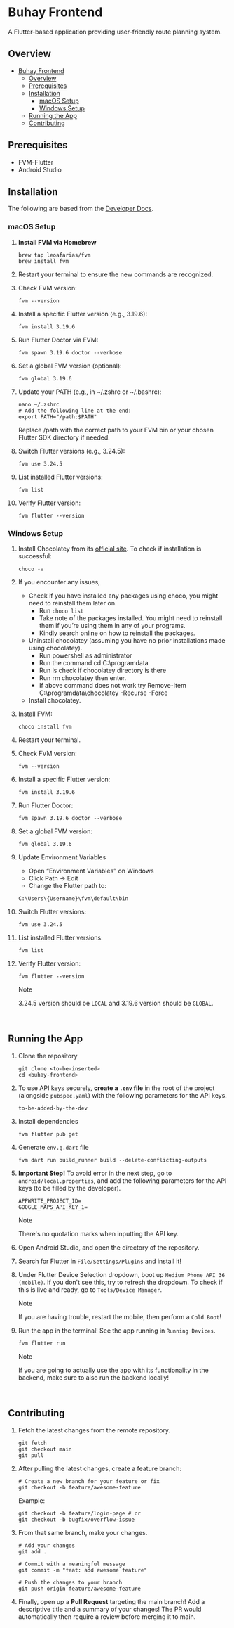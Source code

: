 # Buhay Frontend

A Flutter-based application providing user-friendly route planning system.

## Overview
- [Buhay Frontend](#buhay-frontend)
  - [Overview](#overview)
  - [Prerequisites](#prerequisites)
  - [Installation](#installation)
    - [macOS Setup](#macos-setup)
    - [Windows Setup](#windows-setup)
  - [Running the App](#running-the-app)
  - [Contributing](#contributing)


## Prerequisites
- FVM-Flutter
- Android Studio



## Installation
The following are based from the [Developer Docs](https://docs.google.com/document/d/1uRG7_ixBq6qiYxcPjxTsgFeEvqFMlDZ9RML6kRRRwPc/edit?usp=sharing).

### macOS Setup
1. **Install FVM via Homebrew**  
   ```
   brew tap leoafarias/fvm
   brew install fvm
   ```

2. Restart your terminal to ensure the new commands are recognized.
   
3. Check FVM version:
    ```
    fvm --version
    ```

4. Install a specific Flutter version (e.g., 3.19.6):
    ```
    fvm install 3.19.6
    ```

5. Run Flutter Doctor via FVM:
    ```
    fvm spawn 3.19.6 doctor --verbose
    ```

6. Set a global FVM version (optional):
    ```
    fvm global 3.19.6
    ```

7. Update your PATH (e.g., in ~/.zshrc or ~/.bashrc):
    ```
    nano ~/.zshrc
    # Add the following line at the end:
    export PATH="/path:$PATH"
    ```

    Replace /path with the correct path to your FVM bin or your chosen Flutter SDK directory if needed.

8. Switch Flutter versions (e.g., 3.24.5):
    ```
    fvm use 3.24.5
    ```

9. List installed Flutter versions:
    ```
    fvm list
    ```

10. Verify Flutter version:
    ```
    fvm flutter --version
    ```


### Windows Setup 
1. Install Chocolatey from its [official site](https://chocolatey.org/install). To check if installation is successful:
    ```
    choco -v
    ```

2. If you encounter any issues,
   - Check if you have installed any packages using choco, you might need to reinstall them later on.
     - Run `choco list`
     - Take note of the packages installed. You might need to reinstall them if you’re using them in any of your programs.
     - Kindly search online on how to reinstall the packages.
   - Uninstall chocolatey (assuming you have no prior installations made using chocolatey).
     - Run powershell as administrator
     - Run the command cd C:\programdata
     - Run ls check if chocolatey directory is there
     - Run rm chocolatey then enter.
     - If above command does not work try Remove-Item C:\programdata\chocolatey -Recurse -Force
   - Install chocolatey.


3. Install FVM:
    ```
    choco install fvm
    ```

4. Restart your terminal.

5. Check FVM version:
    ```
    fvm --version
    ```

6. Install a specific Flutter version:
    ```
    fvm install 3.19.6
    ```

7. Run Flutter Doctor:
    ```
    fvm spawn 3.19.6 doctor --verbose
    ```

8. Set a global FVM version:
    ```
    fvm global 3.19.6
    ```

9. Update Environment Variables
    - Open “Environment Variables” on Windows
    - Click Path → Edit
    - Change the Flutter path to:
    ```
    C:\Users\{Username}\fvm\default\bin
    ```

10. Switch Flutter versions:
    ```
    fvm use 3.24.5
    ```

11. List installed Flutter versions:
    ```
    fvm list
    ```

12. Verify Flutter version:
    ```
    fvm flutter --version
    ```

    > [!NOTE]  
    > 3.24.5 version should be `LOCAL` and 3.19.6 version should be `GLOBAL`.


<br>


## Running the App
1. Clone the repository
    ```
    git clone <to-be-inserted>
    cd <buhay-frontend>
    ```

2. To use API keys securely, **create a `.env` file** in the root of the project (alongside `pubspec.yaml`) with the following parameters for the API keys.
    ```
    to-be-added-by-the-dev
    ```

3. Install dependencies
    ```
    fvm flutter pub get
    ```

4. Generate `env.g.dart` file
    ```
    fvm dart run build_runner build --delete-conflicting-outputs
    ```

5. **Important Step!** To avoid error in the next step, go to `android/local.properties`, and add the following parameters for the API keys (to be filled by the developer).
    ```
    APPWRITE_PROJECT_ID=
    GOOGLE_MAPS_API_KEY_1=
    ```

    > [!NOTE]
    > There's no quotation marks when inputting the API key.

6. Open Android Studio, and open the directory of the repository.

7. Search for Flutter in `File/Settings/Plugins` and install it!

8. Under Flutter Device Selection dropdown, boot up `Medium Phone API 36 (mobile)`. If you don't see this, try to refresh the dropdown. To check if this is live and ready, go to `Tools/Device Manager`. 
   
    > [!NOTE]
    > If you are having trouble, restart the mobile, then perform a `Cold Boot`!

9.  Run the app in the terminal! See the app running in `Running Devices`.
    ```
    fvm flutter run
    ```

    > [!NOTE]
    > If you are going to actually use the app with its functionality in the backend, make sure to also run the backend locally!


<br>

## Contributing
1. Fetch the latest changes from the remote repository.
    ```
    git fetch
    git checkout main
    git pull
    ```

2. After pulling the latest changes, create a feature branch:
    ```
    # Create a new branch for your feature or fix
    git checkout -b feature/awesome-feature
    ```

    Example:
    ```
    git checkout -b feature/login-page # or 
    git checkout -b bugfix/overflow-issue
    ```

3. From that same branch, make your changes.
    ```
    # Add your changes
    git add .

    # Commit with a meaningful message
    git commit -m "feat: add awesome feature"

    # Push the changes to your branch
    git push origin feature/awesome-feature
    ```

4. Finally, open up a **Pull Request** targeting the main branch! Add a descriptive title and a summary of your changes! The PR would automatically then require a review before merging it to main.